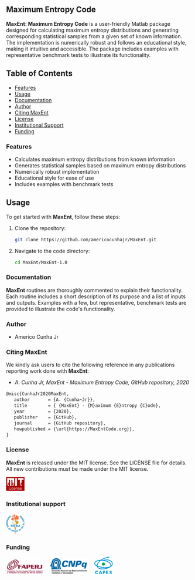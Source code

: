 ## Maximum Entropy Code

**MaxEnt: Maximum Entropy Code** is a user-friendly Matlab package designed for calculating maximum entropy distributions and generating corresponding statistical samples from a given set of known information. The implementation is numerically robust and follows an educational style, making it intuitive and accessible. The package includes examples with representative benchmark tests to illustrate its functionality.

## Table of Contents
- [Features](#features)
- [Usage](#usage)
- [Documentation](#documentation)
- [Author](#author)
- [Citing MaxEnt](#citing-maxent)
- [License](#license)
- [Institutional Support](#institutional-support)
- [Funding](#funding)

### Features
- Calculates maximum entropy distributions from known information
- Generates statistical samples based on maximum entropy distributions
- Numerically robust implementation
- Educational style for ease of use
- Includes examples with benchmark tests

## Usage
To get started with **MaxEnt**, follow these steps:
1. Clone the repository:
   ```bash
   git clone https://github.com/americocunhajr/MaxEnt.git
   ```
2. Navigate to the code directory:
   ```bash
   cd MaxEnt/MaxEnt-1.0
   ```

### Documentation
**MaxEnt** routines are thoroughly commented to explain their functionality. Each routine includes a short description of its purpose and a list of inputs and outputs. Examples with a few, but representative, benchmark tests are provided to illustrate the code's functionality.

### Author
- Americo Cunha Jr

### Citing MaxEnt

We kindly ask users to cite the following reference in any publications reporting work done with **MaxEnt**:
- *A. Cunha Jr, MaxEnt - Maximum Entropy Code, GitHub repository, 2020*

```
@misc{CunhaJr2020MaxEnt,
   author       = {A. {Cunha~Jr}},
   title        = { {MaxEnt} - {M}aximum {E}ntropy {C}ode},
   year         = {2020},
   publisher    = {GitHub},
   journal      = {GitHub repository},
   howpublished = {\url{https://MaxEntCode.org}},
}
```

### License

**MaxEnt** is released under the MIT license. See the LICENSE file for details. All new contributions must be made under the MIT license.

<img src="logo/mit_license_red.png" width="10%"> 

### Institutional support

<img src="logo/logo_uerj_color.jpeg" width="10%"> 

### Funding

<img src="logo/faperj.jpg" width="20%"> &nbsp; &nbsp; <img src="logo/cnpq.png" width="20%"> &nbsp; &nbsp; <img src="logo/capes.png" width="10%">
